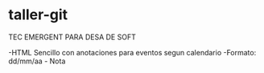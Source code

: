 # taller-git


TEC EMERGENT PARA DESA DE SOFT

-HTML Sencillo con anotaciones para eventos segun calendario
-Formato: dd/mm/aa - Nota